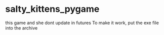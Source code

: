 # salty_kittens_pygame
this game and she dont update in futures
To make it work, put the exe file into the archive
